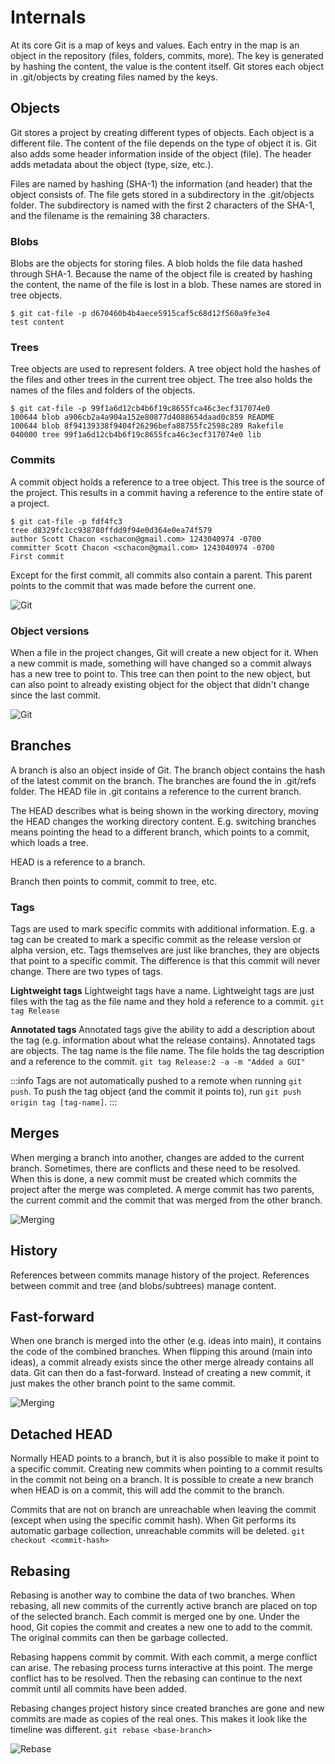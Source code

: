 # Internals
At its core Git is a map of keys and values. Each entry in the map is an object in the repository (files, folders, commits, more). The key is generated by hashing the content, the value is the content itself. Git stores each object in .git/objects by creating files named by the keys.
## Objects
Git stores a project by creating different types of objects. Each object is a different file. The content of the file depends on the type of object it is. Git also adds some header information inside of the object (file). The header adds metadata about the object (type, size, etc.).

Files are named by hashing (SHA-1) the information (and header) that the object consists of. The file gets stored in a subdirectory in the .git/objects folder. The subdirectory is named with the first 2 characters of the SHA-1, and the filename is the remaining 38 characters.
### Blobs
Blobs are the objects for storing files. A blob holds the file data hashed through SHA-1. Because the name of the object file is created by hashing the content, the name of the file is lost in a blob. These names are stored in tree objects.
```
$ git cat-file -p d670460b4b4aece5915caf5c68d12f560a9fe3e4
test content
```
### Trees
Tree objects are used to represent folders. A tree object hold the hashes of the files and other trees in the current tree object. The tree also holds the names of the files and folders of the objects.
```
$ git cat-file -p 99f1a6d12cb4b6f19c8655fca46c3ecf317074e0
100644 blob a906cb2a4a904a152e80877d4088654daad0c859 README
100644 blob 8f94139338f9404f26296befa88755fc2598c289 Rakefile
040000 tree 99f1a6d12cb4b6f19c8655fca46c3ecf317074e0 lib
```
### Commits
A commit object holds a reference to a tree object. This tree is the source of the project. This results in a commit having a reference to the entire state of a project.
```
$ git cat-file -p fdf4fc3
tree d8329fc1cc938780ffdd9f94e0d364e0ea74f579
author Scott Chacon <schacon@gmail.com> 1243040974 -0700
committer Scott Chacon <schacon@gmail.com> 1243040974 -0700
First commit
```
Except for the first commit, all commits also contain a parent. This parent points to the commit that was made before the current one.

![Git](/img/git/objects-overview.png)
### Object versions
When a file in the project changes, Git will create a new object for it.
When a new commit is made, something will have changed so a commit always has a new tree to point to. This tree can then point to the new object, but can also point to already existing object for the object that didn't change since the last commit.

![Git](/img/git/commits-overview.png)
## Branches
A branch is also an object inside of Git. The branch object contains the hash of the latest commit on the branch. The branches are found the in .git/refs folder. The HEAD file in .git contains a reference to the current branch.

The HEAD describes what is being shown in the working directory, moving the HEAD changes the working directory content. E.g. switching branches means pointing the head to a different branch, which points to a commit, which loads a tree.

HEAD is a reference to a branch.

Branch then points to commit, commit to tree, etc.
### Tags
Tags are used to mark specific commits with additional information. E.g. a tag can be created to mark a specific commit as the release version or alpha version, etc.
Tags themselves are just like branches, they are objects that point to a specific commit. The difference is that this commit will never change.
There are two types of tags.

**Lightweight tags**
Lightweight tags have a name. Lightweight tags are just files with the tag as the file name and they hold a reference to a commit.
`git tag Release`

**Annotated tags**
Annotated tags give the ability to add a description about the tag (e.g. information about what the release contains). Annotated tags are objects. The tag name is the file name. The file holds the tag description and a reference to the commit.
`git tag Release:2 -a -m "Added a GUI"`

:::info
Tags are not automatically pushed to a remote when running `git push`. To push the tag object (and the commit it points to), run `git push origin tag [tag-name]`.
:::

## Merges
When merging a branch into another, changes are added to the current branch. Sometimes, there are conflicts and these need to be resolved. When this is done, a new commit must be created which commits the project after the merge was completed. A merge commit has two parents, the current commit and the commit that was merged from the other branch.

![Merging](/img/git/merge-overview.png)
## History
References between commits manage history of the project. References between commit and tree (and blobs/subtrees) manage content.
## Fast-forward
When one branch is merged into the other (e.g. ideas into main), it contains the code of the combined branches. When flipping this around (main into ideas), a commit already exists since the other merge already contains all data. Git can then do a fast-forward. Instead of creating a new commit, it just makes the other branch point to the same commit.

![Merging](/img/git/fast-forward-overview.png)
## Detached HEAD
Normally HEAD points to a branch, but it is also possible to make it point to a specific commit. Creating new commits when pointing to a commit results in the commit not being on a branch. It is possible to create a new branch when HEAD is on a commit, this will add the commit to the branch.

Commits that are not on branch are unreachable when leaving the commit (except when using the specific commit hash). When Git performs its automatic garbage collection, unreachable commits will be deleted.
`git checkout <commit-hash>`

## Rebasing
Rebasing is another way to combine the data of two branches. When rebasing, all new commits of the currently active branch are placed on top of the selected branch. Each commit is merged one by one. Under the hood, Git copies the commit and creates a new one to add to the commit. The original commits can then be garbage collected.

Rebasing happens commit by commit. With each commit, a merge conflict can arise. The rebasing process turns interactive at this point. The merge conflict has to be resolved. Then the rebasing can continue to the next commit until all commits have been added.

Rebasing changes project history since created branches are gone and new commits are made as copies of the real ones. This makes it look like the timeline was different.
`git rebase <base-branch>`

![Rebase](/img/git/rebase-overview.png)